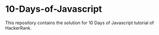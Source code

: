 # 10-Days-of-Javascript
This repository contains the solution for 10 Days of Javascript tutorial of HackerRank.
